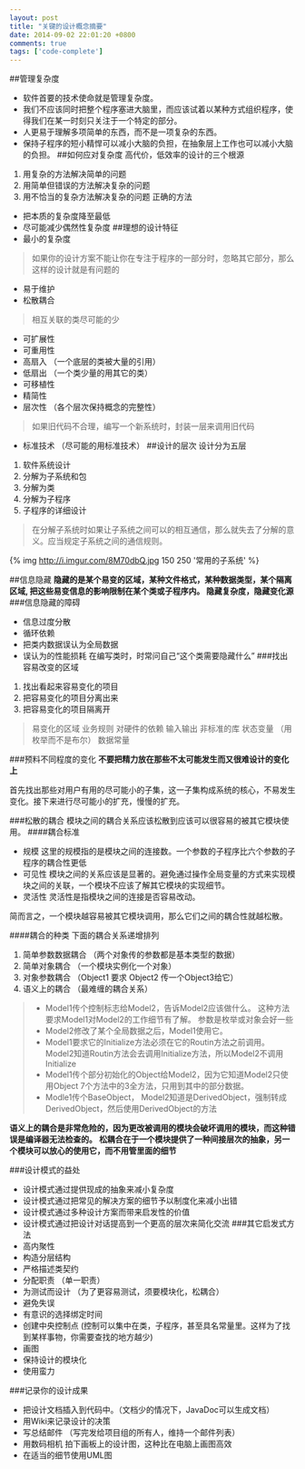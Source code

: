 ```yaml
---
layout: post
title: "关键的设计概念摘要"
date: 2014-09-02 22:01:20 +0800
comments: true
tags: ['code-complete']
---
```

##管理复杂度
* 软件首要的技术使命就是管理复杂度。
* 我们不应该同时把整个程序塞进大脑里，而应该试着以某种方式组织程序，使得我们在某一时刻只关注于一个特定的部分。 
* 人更易于理解多项简单的东西，而不是一项复杂的东西。
* 保持子程序的短小精悍可以减小大脑的负担，在抽象层上工作也可以减小大脑的负担。
##如何应对复杂度
高代价，低效率的设计的三个根源
1. 用复杂的方法解决简单的问题
2. 用简单但错误的方法解决复杂的问题
3. 用不恰当的复杂方法解决复杂的问题
正确的方法
* 把本质的复杂度降至最低
* 尽可能减少偶然性复杂度
##理想的设计特征
* 最小的复杂度
> 如果你的设计方案不能让你在专注于程序的一部分时，忽略其它部分，那么这样的设计就是有问题的
* 易于维护
* 松散耦合
> 相互关联的类尽可能的少
* 可扩展性
* 可重用性
* 高扇入 （一个底层的类被大量的引用）
* 低扇出 （一个类少量的用其它的类）
* 可移植性
* 精简性
* 层次性 （各个层次保持概念的完整性）
> 如果旧代码不合理，编写一个新系统时，封装一层来调用旧代码
* 标准技术 （尽可能的用标准技术）
##设计的层次
设计分为五层
1. 软件系统设计
2. 分解为子系统和包
3. 分解为类
4. 分解为子程序
5. 子程序的详细设计
> 在分解子系统时如果让子系统之间可以的相互通信，那么就失去了分解的意义。应当规定子系统之间的通信规则。

{% img http://i.imgur.com/8M70dbQ.jpg 150 250 '常用的子系统' %}
<!-- more -->
##信息隐藏
**隐藏的是某个易变的区域，某种文件格式，某种数据类型，某个隔离区域, 把这些易变信息的影响限制在某个类或子程序内。 隐藏复杂度，隐藏变化源**
###信息隐藏的障碍
* 信息过度分散
* 循环依赖
* 把类内数据误认为全局数据
* 误认为的性能损耗
在编写类时，时常问自己“这个类需要隐藏什么”
###找出容易改变的区域
1. 找出看起来容易变化的项目
2. 把容易变化的项目分离出来
3. 把容易变化的项目隔离开

> 易变化的区域
> 业务规则
> 对硬件的依赖
> 输入输出
> 非标准的库
> 状态变量 （用枚举而不是布尔）
> 数据常量

###预料不同程度的变化
**不要把精力放在那些不太可能发生而又很难设计的变化上**

首先找出那些对用户有用的尽可能小的子集，这一子集构成系统的核心，不易发生变化。接下来进行尽可能小的扩充，慢慢的扩充。

###松散的耦合
模块之间的耦合关系应该松散到应该可以很容易的被其它模块使用。
####耦合标准
* 规模 这里的规模指的是模块之间的连接数。一个参数的子程序比六个参数的子程序的耦合性更低
* 可见性 模块之间的关系应该是显著的。避免通过操作全局变量的方式来实现模块之间的关联，一个模块不应该了解其它模块的实现细节。
* 灵活性 灵活性是指模块之间的连接是否容易改动。

简而言之，一个模块越容易被其它模块调用，那么它们之间的耦合性就越松散。

####耦合的种类
下面的耦合关系递增排列

1. 简单参数数据耦合 （两个对象传的参数都是基本类型的数据）
2. 简单对象耦合 （一个模块实例化一个对象）
3. 对象参数耦合 （Object1 要求 Object2 传一个Object3给它）
4. 语义上的耦合 （最难缠的耦合关系）
> * Model1传个控制标志给Model2，告诉Model2应该做什么。 这种方法要求Model1对Model2的工作细节有了解。 参数是枚举或对象会好一些
> * Model2修改了某个全局数据之后，Model1使用它。
> * Model1要求它的Initialize方法必须在它的Routin方法之前调用。Model2知道Routin方法会去调用Initialize方法，所以Model2不调用Initialize
> * Model1传个部分初始化的Object给Model2，因为它知道Model2只使用Object 7个方法中的3全方法，只用到其中的部分数据。
> * Modle1传个BaseObject， Model2知道是DerivedObject，强制转成DerivedObject，然后使用DerivedObject的方法

**语义上的耦合是非常危险的，因为更改被调用的模块会破坏调用的模块，而这种错误是编译器无法检查的。**
**松耦合在于一个模块提供了一种间接层次的抽象，另一个模块可以放心的使用它，而不用管里面的细节**

###设计模式的益处
* 设计模式通过提供现成的抽象来减小复杂度
* 设计模式通过把常见的解决方案的细节予以制度化来减小出错
* 设计模式通过多种设计方案而带来启发性的价值
* 设计模式通过把设计对话提高到一个更高的层次来简化交流
###其它启发式方法
* 高内聚性
* 构造分层结构
* 严格描述类契约
* 分配职责 （单一职责）
* 为测试而设计 （为了更容易测试，须要模块化，松耦合）
* 避免失误
* 有意识的选择绑定时间
* 创建中央控制点 (控制可以集中在类，子程序，甚至具名常量里。这样为了找到某样事物，你需要查找的地方越少)
* 画图
* 保持设计的模块化
* 使用蛮力

###记录你的设计成果
* 把设计文档插入到代码中。（文档少的情况下，JavaDoc可以生成文档）
* 用Wiki来记录设计的决策
* 写总结邮件 （写完发给项目组的所有人，维持一个邮件列表）
* 用数码相机 拍下画板上的设计图，这种比在电脑上画图高效
* 在适当的细节使用UML图


